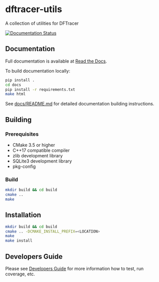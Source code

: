 # dftracer-utils

A collection of utilities for DFTracer

[![Documentation Status](https://readthedocs.org/projects/dftracer-utils/badge/?version=latest)](https://dftracer.readthedocs.io/projects/utils/)

## Documentation

Full documentation is available at [Read the Docs](https://dftracer.readthedocs.io/projects/utils/).

To build documentation locally:

```bash
pip install .
cd docs
pip install -r requirements.txt
make html
```

See [docs/README.md](docs/README.md) for detailed documentation building instructions.

## Building

### Prerequisites

- CMake 3.5 or higher
- C++17 compatible compiler
- zlib development library
- SQLite3 development library
- pkg-config

### Build

```bash
mkdir build && cd build
cmake ..
make
```

## Installation

```bash
mkdir build && cd build
cmake .. -DCMAKE_INSTALL_PREFIX=<LOCATION>
make
make install
```

## Developers Guide

Please see [Developers Guide](DEVELOPERS_GUIDE.md) for more information how to test, run coverage, etc.
